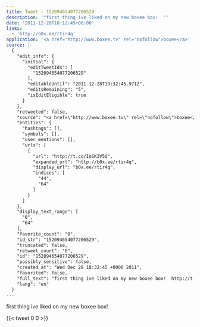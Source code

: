 ```yaml
---
title: Tweet - 152094654077206529
description: '"first thing ive liked on my new boxee box!  "'
date: '2011-12-28T18:12:45+00:00'
links:
  - 'http://b0x.ee/rtir4q'
application: '<a href="http://www.boxee.tv" rel="nofollow">boxee</a>'
source: |-
  {
    "edit_info": {
      "initial": {
        "editTweetIds": [
          "152094654077206529"
        ],
        "editableUntil": "2011-12-28T19:32:45.971Z",
        "editsRemaining": "5",
        "isEditEligible": true
      }
    },
    "retweeted": false,
    "source": "<a href=\"http://www.boxee.tv\" rel=\"nofollow\">boxee</a>",
    "entities": {
      "hashtags": [],
      "symbols": [],
      "user_mentions": [],
      "urls": [
        {
          "url": "http://t.co/IoSK3V5Q",
          "expanded_url": "http://b0x.ee/rtir4q",
          "display_url": "b0x.ee/rtir4q",
          "indices": [
            "44",
            "64"
          ]
        }
      ]
    },
    "display_text_range": [
      "0",
      "64"
    ],
    "favorite_count": "0",
    "id_str": "152094654077206529",
    "truncated": false,
    "retweet_count": "0",
    "id": "152094654077206529",
    "possibly_sensitive": false,
    "created_at": "Wed Dec 28 18:32:45 +0000 2011",
    "favorited": false,
    "full_text": "first thing ive liked on my new boxee box!  http://t.co/IoSK3V5Q",
    "lang": "en"
  }
---
```

first thing ive liked on my new boxee box!  
    
{{< tweet 0 0 >}}
    
